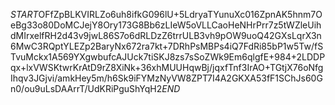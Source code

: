 $START$OFfZpBLKVIRLZo6uh8ifkG096lU+5LdryaTYunuXc016ZpnAK5hnm7OeBg33o80DoMCJejY8Ory173G8Bb6zLIeW5oVLLCaoHeNHrPrr7z5tWZleUihdMIrxelfRH2d43v9jwL86S7o6dRLDzZ6trrULB3vh9pOW9uoQ42GXsLqrX3n6MwC3RQptYLEZp2BaryNx672ra7kt+7DRhPsMBPs4iQ7FdRi85bP1w5Tw/fSTvuMckx1A569YXgwbufcAJUck7tiSKJ8zs7sSoZWk9Em6qlgfE+984+2LDDPqx+lxVWSKtwrKrAtD9rZ8XiNk+36xhMUUHqwBj/jqxfTnf3IrAO+TGtjX76oNfgIhqv3JGjvi/amkHey5m/h6Sk9iFYMzNyVW8ZPT7I4A2GKXA53fF1SChJs60Gn0/ou9uLsDAArrT/UdKRiPguShYqH2$END$